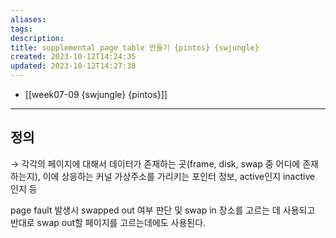 ```yaml
---
aliases: 
tags: 
description:
title: supplemental page table 만들기 {pintos} {swjungle}
created: 2023-10-12T14:24:35
updated: 2023-10-12T14:27:38
---
```

- [[week07-09 {swjungle} {pintos}]]
___

## 정의

→ 각각의 페이지에 대해서 데이터가 존재하는 곳(frame, disk, swap 중 어디에 존재하는지), 이에 상응하는 커널 가상주소를 가리키는 포인터 정보, active인지 inactive 인지 등

page fault 발생시 swapped out 여부 판단 및 swap in 장소를 고르는 데 사용되고 반대로 swap out할 페이지를 고르는데에도 사용된다.
